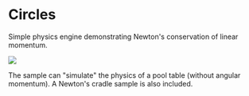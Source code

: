 # Circles
Simple physics engine demonstrating Newton's conservation of linear momentum.

![](https://xfx.net/stackoverflow/circles/circles-01-anim.gif)

The sample can "simulate" the physics of a pool table (without angular momentum). A Newton's cradle sample is also included.
